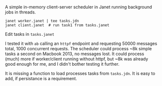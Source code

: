 A simple in-memory client-server scheduler in Janet running background jobs in threads.

```
janet worker.janet | tee tasks.jdn
janet client.janet  # run task1 from tasks.janet
```

Edit tasks in `tasks.janet`

I tested it with `ab` calling an `httpf` endpoint and requesting 50000 messages total, 1000 concurrent requests. The scheduler could process ~8k simple tasks a second on Macbook 2013, no messages lost. It could process (much) more if worker/client running without httpf, but ~8k was already good enough for me, and I didn't bother testing it further.

It is missing a function to load processes tasks from `tasks.jdn`. It is easy to add, if persistance is a requirement.
